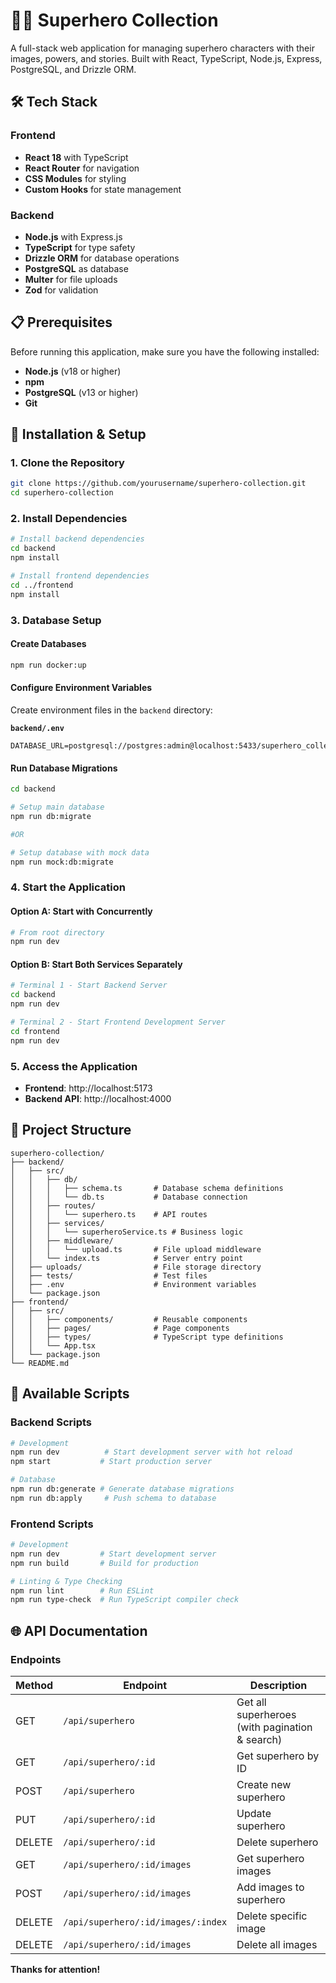 # 🦸‍♂️ Superhero Collection

A full-stack web application for managing superhero characters with their images, powers, and stories. Built with React, TypeScript, Node.js, Express, PostgreSQL, and Drizzle ORM.

## 🛠️ Tech Stack

### Frontend
- **React 18** with TypeScript
- **React Router** for navigation
- **CSS Modules** for styling
- **Custom Hooks** for state management

### Backend
- **Node.js** with Express.js
- **TypeScript** for type safety
- **Drizzle ORM** for database operations
- **PostgreSQL** as database
- **Multer** for file uploads
- **Zod** for validation

## 📋 Prerequisites

Before running this application, make sure you have the following installed:

- **Node.js** (v18 or higher)
- **npm**
- **PostgreSQL** (v13 or higher)
- **Git**

## 🚀 Installation & Setup

### 1. Clone the Repository

```bash
git clone https://github.com/yourusername/superhero-collection.git
cd superhero-collection
```

### 2. Install Dependencies

```bash
# Install backend dependencies
cd backend
npm install

# Install frontend dependencies
cd ../frontend
npm install
```

### 3. Database Setup

#### Create Databases

```bash
npm run docker:up
```

#### Configure Environment Variables

Create environment files in the `backend` directory:

**`backend/.env`**
```env
DATABASE_URL=postgresql://postgres:admin@localhost:5433/superhero_collection
```

#### Run Database Migrations

```bash
cd backend

# Setup main database
npm run db:migrate

#OR

# Setup database with mock data
npm run mock:db:migrate
```

### 4. Start the Application

#### Option A: Start with Concurrently

```bash
# From root directory
npm run dev
```

#### Option B: Start Both Services Separately

```bash
# Terminal 1 - Start Backend Server
cd backend
npm run dev

# Terminal 2 - Start Frontend Development Server
cd frontend
npm run dev
```

### 5. Access the Application

- **Frontend**: http://localhost:5173
- **Backend API**: http://localhost:4000

## 📁 Project Structure

```
superhero-collection/
├── backend/
│   ├── src/
│   │   ├── db/
│   │   │   ├── schema.ts       # Database schema definitions
│   │   │   └── db.ts           # Database connection
│   │   ├── routes/
│   │   │   └── superhero.ts    # API routes
│   │   ├── services/
│   │   │   └── superheroService.ts # Business logic
│   │   ├── middleware/
│   │   │   └── upload.ts       # File upload middleware
│   │   └── index.ts            # Server entry point
│   ├── uploads/                # File storage directory
│   ├── tests/                  # Test files
│   ├── .env                    # Environment variables
│   └── package.json
├── frontend/
│   ├── src/
│   │   ├── components/         # Reusable components
│   │   ├── pages/              # Page components
│   │   ├── types/              # TypeScript type definitions
│   │   └── App.tsx
│   └── package.json
└── README.md
```

## 🔧 Available Scripts

### Backend Scripts

```bash
# Development
npm run dev          # Start development server with hot reload
npm start           # Start production server

# Database
npm run db:generate # Generate database migrations
npm run db:apply     # Push schema to database
```

### Frontend Scripts

```bash
# Development
npm run dev         # Start development server
npm run build       # Build for production

# Linting & Type Checking
npm run lint        # Run ESLint
npm run type-check  # Run TypeScript compiler check
```

## 🌐 API Documentation

### Endpoints

| Method | Endpoint | Description |
|--------|----------|-------------|
| GET | `/api/superhero` | Get all superheroes (with pagination & search) |
| GET | `/api/superhero/:id` | Get superhero by ID |
| POST | `/api/superhero` | Create new superhero |
| PUT | `/api/superhero/:id` | Update superhero |
| DELETE | `/api/superhero/:id` | Delete superhero |
| GET | `/api/superhero/:id/images` | Get superhero images |
| POST | `/api/superhero/:id/images` | Add images to superhero |
| DELETE | `/api/superhero/:id/images/:index` | Delete specific image |
| DELETE | `/api/superhero/:id/images` | Delete all images |

**Thanks for attention!**
